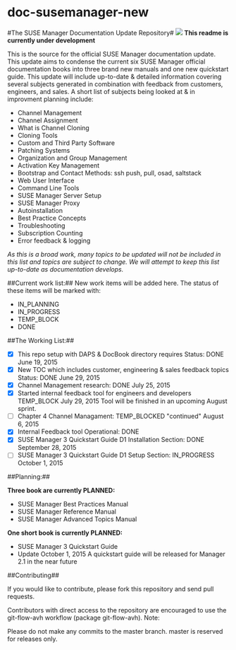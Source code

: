 # doc-susemanager-new

#The SUSE Manager Documentation Update Repository#
![](http://i560.photobucket.com/albums/ss45/joecayouette/docuimage_2.png)
**This readme is currently under development**

This is the source for the official SUSE Manager documentation update.
This update aims to condense the current six SUSE Manager official documentation books into three brand new manuals and one new quickstart guide. This update will include up-to-date & detailed information covering several subjects generated in combination with feedback from customers, engineers, and sales. A short list of subjects being looked at & in improvment planning include:
* Channel Management
* Channel Assignment
* What is Channel Cloning 
* Cloning Tools
* Custom and Third Party Software
* Patching Systems
* Organization and Group Management
* Activation Key Management
* Bootstrap and Contact Methods: ssh push, pull, osad, saltstack
* Web User Interface
* Command Line Tools
* SUSE Manager Server Setup
* SUSE Manager Proxy
* Autoinstallation
* Best Practice Concepts
* Troubleshooting
* Subscription Counting
* Error feedback & logging




*As this is a broad work, many topics to be updated will not be included in this list and topics are subject to change. We will attempt to keep this list up-to-date as documentation develops.*
 
##Current work list:##
New work items will be added here. The status of these items will be marked with:

* IN_PLANNING
* IN_PROGRESS
* TEMP_BLOCK
* DONE

##The Working List:##

- [x] This repo setup with DAPS & DocBook directory requires Status: DONE June 19, 2015
- [x] New TOC which includes customer, engineering & sales feedback topics Status: DONE June 29, 2015
- [x] Channel Management research: DONE July 25, 2015
- [x] Started internal feedback tool for engineers and developers TEMP_BLOCK July 29, 2015
 	Tool will be finished in an upcoming August sprint.
- [ ] Chapter 4 Channel Managament: TEMP_BLOCKED "continued" August 6, 2015
- [x] Internal Feedback tool Operational: DONE
- [x] SUSE Manager 3 Quickstart Guide D1 Installation Section: DONE September 28, 2015
- [ ] SUSE Manager 3 Quickstart Guide D1 Setup Section: IN_PROGRESS October 1, 2015

##Planning:##

**Three book are currently PLANNED:**

* SUSE Manager Best Practices Manual
* SUSE Manager Reference Manual
* SUSE Manager Advanced Topics Manual

**One short book is currently PLANNED:**
* SUSE Manager 3 Quickstart Guide
* Update October 1, 2015 A quickstart guide will be released for Manager 2.1 in the near future



##Contributing##

If you would like to contribute, please fork this repository and send pull requests.

Contributors with direct access to the repository are encouraged to use the git-flow-avh workflow (package git-flow-avh).
Note:
	
Please do not make any commits to the master branch. master is reserved for releases only. 

